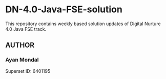 # DN-4.0-Java-FSE-solution
This repository contains weekly based solution updates of Digital Nurture 4.0 Java FSE track.

## AUTHOR
### Ayan Mondal
Superset ID: 6401195
